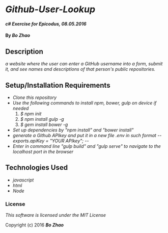 # _Github-User-Lookup_

#### _c# Exercise for Epicodus, 08.05.2016_

#### By _**Bo Zhao**_

## Description

_a website where the user can enter a GitHub username into a form, submit it, and see names and descriptions of that person's public repositories._

## Setup/Installation Requirements

* _Clone this repository_
* _Use the following commands to install npm, bower, gulp on device if needed_
  1. _$ npm init_
  2. _$ npm install gulp -g_
  3. _$ gem install bower -g_
* _Set up dependencies by "npm install" and "bower install"_
* _generate a Github APIkey and put it in a new file .env in such format -- exports.apiKey = "YOUR APIkey"; --_
* _Enter in command line "gulp build" and "gulp serve" to navigate to the localhost port in the browser_

## Technologies Used

* _javascript_
* _html_
* _Node_

### License

*This software is licensed under the MIT License*

Copyright (c) 2016 **_Bo Zhao_**
